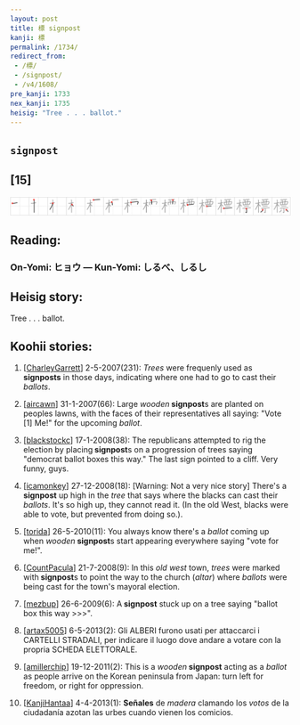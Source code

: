 ```yaml
---
layout: post
title: 標 signpost
kanji: 標
permalink: /1734/
redirect_from:
 - /標/
 - /signpost/
 - /v4/1608/
pre_kanji: 1733
nex_kanji: 1735
heisig: "Tree . . . ballot."
---
```


## `signpost`

## [15]

<div class="stroke"><img src="../images/E6A899.png" /></div>

## Reading:

### On-Yomi: ヒョウ &mdash; Kun-Yomi: しるべ、しるし

## Heisig story:

Tree . . . ballot.

## Koohii stories:

1) [<a href="http://kanji.koohii.com/profile/CharleyGarrett">CharleyGarrett</a>] 2-5-2007(231): <em>Trees</em> were frequenly used as <strong>signposts</strong> in those days, indicating where one had to go to cast their <em>ballots</em>.

2) [<a href="http://kanji.koohii.com/profile/aircawn">aircawn</a>] 31-1-2007(66): Large <em>wooden</em><strong> signpost</strong>s are planted on peoples lawns, with the faces of their representatives all saying: &quot;Vote [1] Me!&quot; for the upcoming <em>ballot</em>.

3) [<a href="http://kanji.koohii.com/profile/blackstockc">blackstockc</a>] 17-1-2008(38): The republicans attempted to rig the election by placing<strong> signpost</strong>s on a progression of trees saying &quot;democrat ballot boxes this way.&quot; The last sign pointed to a cliff. Very funny, guys.

4) [<a href="http://kanji.koohii.com/profile/icamonkey">icamonkey</a>] 27-12-2008(18): [Warning: Not a very nice story] There&#039;s a<strong> signpost</strong> up high in the <em>tree</em> that says where the blacks can cast their <em>ballots</em>. It&#039;s so high up, they cannot read it. (In the old West, blacks were able to vote, but prevented from doing so.).

5) [<a href="http://kanji.koohii.com/profile/torida">torida</a>] 26-5-2010(11): You always know there&#039;s a <em>ballot</em> coming up when <em>wooden</em><strong> signpost</strong>s start appearing everywhere saying &quot;vote for me!&quot;.

6) [<a href="http://kanji.koohii.com/profile/CountPacula">CountPacula</a>] 21-7-2008(9): In this <em>old west</em> town, <em>trees</em> were marked with<strong> signpost</strong>s to point the way to the church (<em>altar</em>) where <em>ballots</em> were being cast for the town&#039;s mayoral election.

7) [<a href="http://kanji.koohii.com/profile/mezbup">mezbup</a>] 26-6-2009(6): A<strong> signpost</strong> stuck up on a tree saying &quot;ballot box this way &gt;&gt;&gt;&quot;.

8) [<a href="http://kanji.koohii.com/profile/artax5005">artax5005</a>] 6-5-2013(2): Gli ALBERI furono usati per attaccarci i CARTELLI STRADALI, per indicare il luogo dove andare a votare con la propria SCHEDA ELETTORALE.

9) [<a href="http://kanji.koohii.com/profile/amillerchip">amillerchip</a>] 19-12-2011(2): This is a <em>wooden</em><strong> signpost</strong> acting as a <em>ballot</em> as people arrive on the Korean peninsula from Japan: turn left for freedom, or right for oppression.

10) [<a href="http://kanji.koohii.com/profile/KanjiHantaa">KanjiHantaa</a>] 4-4-2013(1): <strong>Señales</strong> de <em>madera</em> clamando los <em>votos</em> de la ciudadanía azotan las urbes cuando vienen los comicios.
